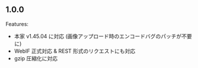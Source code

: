 ## 1.0.0

Features:
  - 本家 v1.45.04 に対応 (画像アップロード時のエンコードバグのパッチが不要に)
  - WebIF 正式対応 & REST 形式のリクエストにも対応
  - gzip 圧縮化に対応